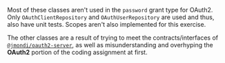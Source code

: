 Most of these classes aren't used in the `password` grant type for OAuth2. Only `OAuthClientRepository`
and `OAuthUserRepository` are used and thus, also have unit tests. Scopes aren't also implemented
for this exercise.

The other classes are a result of trying to meet the contracts/interfaces of [`@jmondi/oauth2-server`][1],
as well as misunderstanding and overhyping the **OAuth2** portion of the coding assignment at first.

[1]: https://github.com/jasonraimondi/ts-oauth2-server
